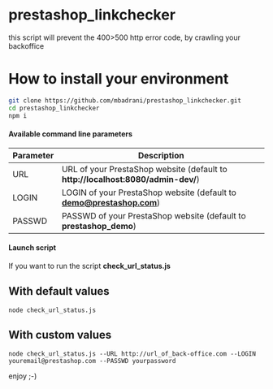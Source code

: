 # prestashop_linkchecker
this script will prevent the 400>500 http error code, by crawling your backoffice

# How to install your environment

```bash
git clone https://github.com/mbadrani/prestashop_linkchecker.git
cd prestashop_linkchecker
npm i
```

#### Available command line parameters

| Parameter           | Description      |
|---------------------|----------------- |
| URL                 | URL of your PrestaShop website (default to **http://localhost:8080/admin-dev/**) |
| LOGIN               | LOGIN of your PrestaShop website (default to **demo@prestashop.com**) |
| PASSWD              | PASSWD of your PrestaShop website (default to **prestashop_demo**) |

#### Launch script
If you want to run the script **check_url_status.js**
## With default values
```
node check_url_status.js
```
## With custom values
```
node check_url_status.js --URL http://url_of_back-office.com --LOGIN youremail@prestashop.com --PASSWD yourpassword
```
enjoy ;-)
